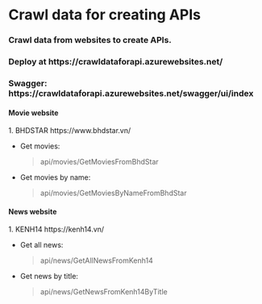 # Crawl data for creating APIs
<h3>Crawl data from websites to create APIs.</h3>
<h3>Deploy at https://crawldataforapi.azurewebsites.net/</h3>
<h3>Swagger: https://crawldataforapi.azurewebsites.net/swagger/ui/index</h3>
<h4>Movie website</h4>
<p>1. BHDSTAR https://www.bhdstar.vn/</p>
<ul style="list-style-type:disc">
  <li>Get movies: <blockquote> api/movies/GetMoviesFromBhdStar</blockquote></li>
  <li>Get movies by name: <blockquote> api/movies/GetMoviesByNameFromBhdStar</blockquote></li>
</ul>
<h4>News website</h4>
<p>1. KENH14 https://kenh14.vn/</p>
<ul style="list-style-type:disc">
  <li>Get all news: <blockquote> api/news/GetAllNewsFromKenh14 </blockquote></li>
  <li>Get news by title: <blockquote> api/news/GetNewsFromKenh14ByTitle</blockquote></li>
</ul>

